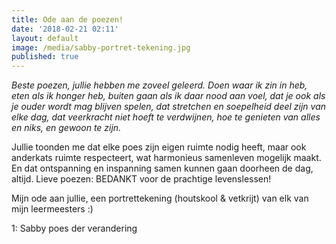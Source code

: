 ```yaml
---
title: Ode aan de poezen!
date: '2018-02-21 02:11'
layout: default
image: /media/sabby-portret-tekening.jpg
published: true
---
```

_Beste poezen, jullie hebben me zoveel geleerd. Doen waar ik zin in heb, eten als ik honger heb, buiten gaan als ik daar nood aan voel, dat je ook als je ouder wordt mag blijven spelen, dat stretchen en soepelheid deel zijn van elke dag, dat veerkracht niet hoeft te verdwijnen, hoe te genieten van alles en niks, en gewoon te zijn._

Jullie toonden me dat elke poes zijn eigen ruimte nodig heeft, maar ook anderkats ruimte respecteert, wat harmonieus samenleven mogelijk maakt. En dat ontspanning en inspanning samen kunnen gaan doorheen de dag, altijd. Lieve poezen: BEDANKT voor de prachtige levenslessen!

Mijn ode aan jullie, een portrettekening (houtskool & vetkrijt) van elk van mijn leermeesters :) 

1: Sabby poes der verandering
